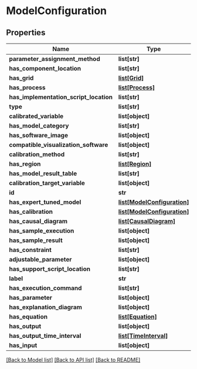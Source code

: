 # ModelConfiguration

## Properties
Name | Type | Description | Notes
------------ | ------------- | ------------- | -------------
**parameter_assignment_method** | **list[str]** |  | [optional] 
**has_component_location** | **list[str]** |  | [optional] 
**has_grid** | [**list[Grid]**](Grid.md) |  | [optional] 
**has_process** | [**list[Process]**](Process.md) |  | [optional] 
**has_implementation_script_location** | **list[str]** |  | [optional] 
**type** | **list[str]** |  | [optional] 
**calibrated_variable** | **list[object]** |  | [optional] 
**has_model_category** | **list[str]** |  | [optional] 
**has_software_image** | **list[object]** |  | [optional] 
**compatible_visualization_software** | **list[object]** |  | [optional] 
**calibration_method** | **list[str]** |  | [optional] 
**has_region** | [**list[Region]**](Region.md) |  | [optional] 
**has_model_result_table** | **list[str]** |  | [optional] 
**calibration_target_variable** | **list[object]** |  | [optional] 
**id** | **str** |  | [optional] 
**has_expert_tuned_model** | [**list[ModelConfiguration]**](ModelConfiguration.md) |  | [optional] 
**has_calibration** | [**list[ModelConfiguration]**](ModelConfiguration.md) |  | [optional] 
**has_causal_diagram** | [**list[CausalDiagram]**](CausalDiagram.md) |  | [optional] 
**has_sample_execution** | **list[object]** |  | [optional] 
**has_sample_result** | **list[object]** |  | [optional] 
**has_constraint** | **list[str]** |  | [optional] 
**adjustable_parameter** | **list[object]** |  | [optional] 
**has_support_script_location** | **list[str]** |  | [optional] 
**label** | **str** |  | [optional] 
**has_execution_command** | **list[str]** |  | [optional] 
**has_parameter** | **list[object]** |  | [optional] 
**has_explanation_diagram** | **list[object]** |  | [optional] 
**has_equation** | [**list[Equation]**](Equation.md) |  | [optional] 
**has_output** | **list[object]** |  | [optional] 
**has_output_time_interval** | [**list[TimeInterval]**](TimeInterval.md) |  | [optional] 
**has_input** | **list[object]** |  | [optional] 

[[Back to Model list]](../README.md#documentation-for-models) [[Back to API list]](../README.md#documentation-for-api-endpoints) [[Back to README]](../README.md)



